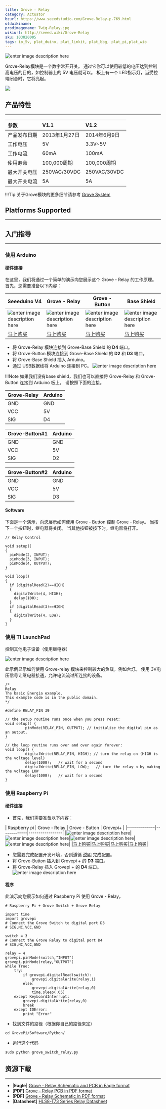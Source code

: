 ```yaml
---
title: Grove - Relay
category: Actuator
bzurl: https://www.seeedstudio.com/Grove-Relay-p-769.html
oldwikiname:
prodimagename: Twig-Relay.jpg
wikiurl: http://seeed.wiki/Grove-Relay
sku: 103020005
tags: io_5v, plat_duino, plat_linkit, plat_bbg, plat_pi,plat_wio
---
```


![enter image description here](https://raw.githubusercontent.com/SeeedDocument/Grove-Relay/master/img/Twig-Relay.jpg)

 Grove-Relay模块是一个数字常开开关。 通过它你可以使用较低的电压达到控制高电压的目的，如控制器上的 5V 电压就可以。 板上有一个 LED指示灯，当受控端闭合时，它将亮起。

[![](https://github.com/SeeedDocument/wiki_chinese/raw/master/docs/images/click_to_buy.PNG)](https://item.taobao.com/item.htm?spm=a1z10.3-c.w4002-11172317909.9.179ada13kJa9LO&id=45670971061)


## 产品特性
-------

|参数     | V1.1     |V1.2     |
| :------------- | :------------- |:------------- |
|产品发布日期      | 2013年1月27日      |2014年6月9日|
|工作电压|5V|3.3V~5V|
|工作电流|60mA|100mA|
|使用寿命|100,000周期|100,000周期|
|最大开关电压|250VAC/30VDC|250VAC/30VDC|
|最大开关电流|5A|5A|

!!!Tip
    关于Grove模块的更多细节请参考 [Grove System](http://seeed.wiki/Grove_System/)

## Platforms Supported
--------



## 入门指导
------
### 使用 Arduino

#### 硬件连接

在这里，我们将通过一个简单的演示向您展示这个 Grove - Relay 的工作原理。 首先，您需要准备以下内容：

| Seeeduino V4 | Grove - Relay | Grove -  Button|Base Shield |
|--------------|-------------|-----------------|-----------------|
|![enter image description here](https://raw.githubusercontent.com/SeeedDocument/Grove_Light_Sensor/master/images/gs_1.jpg)|![enter image description here](https://github.com/SeeedDocument/Grove-Relay/raw/master/img/Grove_Relay_s.jpg)|![enter image description here](https://github.com/SeeedDocument/Grove-Relay/raw/master/img/button_s.jpg)|![enter image description here](https://raw.githubusercontent.com/SeeedDocument/Grove_Light_Sensor/master/images/gs_4.jpg)|
|[马上购买](https://item.taobao.com/item.htm?spm=a1z10.3-c.w4002-11172317909.9.3ff19e11rndqnS&id=45721222112)|[马上购买](https://item.taobao.com/item.htm?spm=a1z10.3-c.w4002-11172317909.10.2d2b0dcdZUBw8h&id=45670971061)|[马上购买](https://item.taobao.com/item.htm?spm=a1z10.3-c.w4002-11172317909.12.2e67dd181VQuUB&id=531838497696)|[马上购买](https://item.taobao.com/item.htm?spm=a1z10.3-c.w4002-11172317909.10.3ff19e11crrag2&id=520233320144)|


- 将 Grove-Relay 模块连接到 Grove-Base Shield 的 **D4** 端口。
- 将 Grove-Button 模块连接到 Grove-Base Shield 的 **D2** 和 **D3** 端口。
- 将 Grove-Base Shield 插入 Arduino。
- 通过 USB数据线将 Arduino 连接到 PC。
![enter image description here](https://github.com/SeeedDocument/Grove-Relay/raw/master/img/button-relay.jpg)

!!!Note
    如果我们没有base shield，我们也可以直接将 Grove-Relay 和 Grove-Button 连接到 Arduino 板上。 请按照下面的连接。

| Grove-Relay | Arduino |
|-------------|---------|
| GND         | GND     |
| VCC         | 5V      |
| SIG         | D4      |

| Grove-Button#1 | Arduino |
|----------------|---------|
| GND            | GND     |
| VCC            | 5V      |
| SIG            | D2      |

| Grove-Button#2 | Arduino |
|----------------|---------|
| GND            | GND     |
| VCC            | 5V      |
| SIG            | D3      |

#### Software


下面是一个演示，向您展示如何使用 Grove - Button 控制 Grove - Relay。 当按下一个按钮时，继电器将关闭。 当其他按钮被按下时，继电器将打开。

```
// Relay Control

void setup()
{
  pinMode(2, INPUT);
  pinMode(3, INPUT);
  pinMode(4, OUTPUT);
}

void loop()
{
  if (digitalRead(2)==HIGH)
  {
    digitalWrite(4, HIGH);
    delay(100);
  }
  if (digitalRead(3)==HIGH)
  {
    digitalWrite(4, LOW);
  }
}

```

### 使用 TI LaunchPad

控制其他电子设备（使用继电器）

![enter image description here](https://raw.githubusercontent.com/SeeedDocument/Grove-Relay/master/img/Relay.jpg)

此示例显示如何使用 Grove-relay 模块来控制较大的负载，例如台灯。 使用 3V电压信号让继电器接通，允许电流流过所连接的设备。

```
/*
Relay
The basic Energia example.
This example code is in the public domain.
*/

#define RELAY_PIN 39

// the setup routine runs once when you press reset:
void setup() {
         pinMode(RELAY_PIN, OUTPUT); // initialize the digital pin as an output.
}

// the loop routine runs over and over again forever:
void loop() {
         digitalWrite(RELAY_PIN, HIGH); // turn the relay on (HIGH is the voltage level)
         delay(1000);   // wait for a second
         digitalWrite(RELAY_PIN, LOW);   // turn the relay o by making the voltage LOW
         delay(1000);   // wait for a second
}
```
### 使用 Raspberry Pi

#### 硬件连接


- 首先，我们需要准备以下内容：

|  Raspberry pi | Grove - Relay | Grove - Button | Grovepi+ |
|--------------|-------------|-----------------|
|![enter image description here](https://github.com/SeeedDocument/Grove-Temperature_and_Humidity_Sensor_Pro/raw/master/img/pi.jpg)|![enter image description here](https://github.com/SeeedDocument/Grove-Relay/raw/master/img/Grove_Relay_s.jpg)|![enter image description here](https://github.com/SeeedDocument/Grove-Relay/raw/master/img/button_s.jpg)|![enter image description here](https://github.com/SeeedDocument/Grove-Temperature_and_Humidity_Sensor_Pro/raw/master/img/grovepi%2B.jpg)|
|[马上购买](https://item.taobao.com/item.htm?spm=a1z10.3-c.w4002-11172317909.9.3ff19e11zpryre&id=528322046763)|[马上购买](https://item.taobao.com/item.htm?spm=a1z10.3-c.w4002-11172317909.9.addbe7dlRVNGW&id=45670971061)|[马上购买](https://item.taobao.com/item.htm?spm=a1z10.3-c.w4002-11172317909.13.6810e28bnnbHCO&id=531838497696)|[马上购买](https://item.taobao.com/item.htm?spm=a1z10.3-c.w4002-11172317909.10.3ff19e113G7Bdt&id=45506190895)|



- 您需要完成配置开发环境，否则遵循 [说明](http://wiki.seeed.cc/GrovePi_Plus/) 完成配置。
- 将 Grove-Button 插入到 Grovepi + 的 **D3** 端口。
- 将 Grove-Relay 插入 Grovepi + 的 **D4** 端口。
![enter image description here](https://raw.githubusercontent.com/SeeedDocument/Grove-Relay/master/img/GrovePiPlus_Grove_relay.jpeg)

#### 程序

此演示向您展示如何通过 Raspberry Pi 使用 Grove - Relay。
```
# Raspberry Pi + Grove Switch + Grove Relay

import time
import grovepi
# Connect the Grove Switch to digital port D3
# SIG,NC,VCC,GND

switch = 3
# Connect the Grove Relay to digital port D4
# SIG,NC,VCC,GND

relay = 4
grovepi.pinMode(switch,"INPUT")
grovepi.pinMode(relay,"OUTPUT")
while True:
    try:
        if grovepi.digitalRead(switch):
            grovepi.digitalWrite(relay,1)
        else:
            grovepi.digitalWrite(relay,0)
            time.sleep(.05)
    except KeyboardInterrupt:
        grovepi.digitalWrite(relay,0)
        break
    except IOError:
        print "Error"
```


- 找到文件的路径（根据你自己的路径来定）
```
cd GrovePi/Software/Python/
```
- 运行这个代码
```
sudo python grove_switch_relay.py
```

## 资源下载
----
* **[Eagle]** [Grove - Relay Schematic and PCB in Eagle format](https://raw.githubusercontent.com/SeeedDocument/Grove-Relay/master/res/Grove-Relay_Eagle_Files.zip)
* **[PDF]** [Grove - Relay PCB in PDF format](https://github.com/SeeedDocument/Grove-Relay/raw/master/res/Grove%20-%20Relay%20PCB.pdf)
* **[PDF]** [Grove - Relay Schematic in PDF format](https://github.com/SeeedDocument/Grove-Relay/raw/master/res/Grove%20-%20Relay%20Schematic.pdf)
* **[Datasheet]** [HLS8-T73 Series Relay Datasheet](https://raw.githubusercontent.com/SeeedDocument/Grove-Relay/master/res/Relay_Datasheet.pdf)
